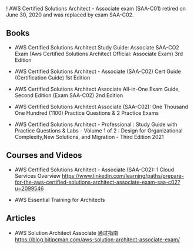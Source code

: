 
! AWS Certified Solutions Architect - Associate exam (SAA-C01) retired on June 30, 2020 and was replaced by exam SAA-C02.

## Books
- AWS Certified Solutions Architect Study Guide: Associate SAA-CO2 Exam (Aws Certified Solutions Architect Official: Associate Exam) 3rd Edition

- AWS Certified Solutions Architect - Associate (SAA-C02) Cert Guide (Certification Guide) 1st Edition

- AWS Certified Solutions Architect Associate All-in-One Exam Guide, Second Edition (Exam SAA-C02) 2nd Edition

- AWS Certified Solutions Architect Associate (SAA-C02): One Thousand One Hundred (1100) Practice Questions & 2 Practice Exams

- AWS Certified Solutions Architect - Professional : Study Guide with Practice Questions & Labs - Volume 1 of 2 : Design for Organizational Complexity,New Solutions, and Migration - Third Edition 2021


## Courses and Videos
- AWS Certified Solutions Architect - Associate (SAA-C02): 1 Cloud Services Overview
https://www.linkedin.com/learning/paths/prepare-for-the-aws-certified-solutions-architect-associate-exam-saa-c02?u=2099546

- AWS Essential Training for Architects


## Articles
- AWS Solution Architect Associate 通过指南
https://blog.bitipcman.com/aws-solution-architect-associate-exam/







